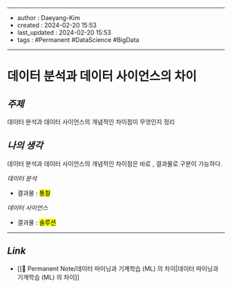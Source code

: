 
---
- author : Daeyang-Kim
- created : 2024-02-20 15:53
- last_updated : 2024-02-20 15:53
- tags : #Permanent #DataScience #BigData
---

# 데이터 분석과 데이터 사이언스의 차이

## *주제*

데이터 분석과 데이터 사이언스의 개념적인 차이점이 무엇인지 정리

## *나의 생각*

데이터 분석과 데이터 사이언스의 개념적인 차이점은 바로 , 결과물로 구분이 가능하다.

_데이터 분석_
- 결과물 : <mark>통찰</mark>

_데이터 사이언스_
- 결과물 : <mark>솔루션</mark>

---

## *Link*

- [[💎 Permanent Note/데이터 마이닝과 기계학습 (ML) 의 차이|데이터 마이닝과 기계학습 (ML) 의 차이]]